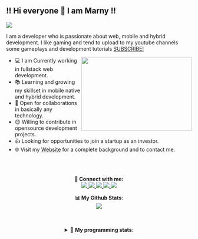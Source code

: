 ## !! Hi everyone 👋 I am Marny !! 
![](https://komarev.com/ghpvc/?username=iMrLopez&base=1000&style=for-the-badge)


I am a developer who is passionate about web, mobile and hybrid development.
I like gaming and tend to upload to my youtube channels some gameplays and development tutorials [SUBSCRIBE!](https://www.youtube.com/channel/UC8Cot-X1Rx5IgHocBQ21tOw?sub_confirmation=1)

<img src="https://res.cloudinary.com/practicaldev/image/fetch/s--PnpWilxx--/c_limit%2Cf_auto%2Cfl_progressive%2Cq_66%2Cw_880/https://raw.githubusercontent.com/BhuvaneshHingal/HELLO-WORLD/master/resources/Hello%2520World%21.gif"  width="300px" align="right" height="200px"/>

- 💻 I am Currently working in fullstack web development.
- 📚 Learning and growing my skillset in mobile native and hybrid development.
- 🤝 Open for collaborations in basically any technology.
- 😊 Willing to contribute in opensource development projects.
- 👍 Looking for opportunities to join a startup as an investor.
- 🌐 Visit my [Website](https://marnylopez.com) for a complete background and to contact me.

<br>
<br>

<p align = "center">
  <b>🤝 Connect with me:</b>
  <br>
  <a href="https://www.youtube.com/channel/UC8Cot-X1Rx5IgHocBQ21tOw">
    <img src ="https://img.shields.io/badge/YOUTUBE-red.svg?&style=for-the-badge&logo=&logoColor=white%22">
  </a>
  <a href="https://twitter.com/i_MrLopez">
    <img src ="https://img.shields.io/badge/twitter-%231DA1F2.svg?&style=for-the-badge&logo=twitter&logoColor=white">
  </a>
  <a href="https://www.linkedin.com/in/marnylopez/">
    <img src ="https://img.shields.io/badge/linkedin-%230077B5.svg?&style=for-the-badge&logo=linkedin&logoColor=white">
  </a>
  <a href="https://www.instagram.com/iimrlopez/">
    <img src ="https://img.shields.io/badge/instagram-%23E4405F.svg?&style=for-the-badge&logo=instagram&logoColor=white">
  </a>
  <a href="https://www.facebook.com/marny.lopez">
    <img src ="https://img.shields.io/badge/facebook-%231877F2.svg?&style=for-the-badge&logo=facebook&logoColor=white">
  </a>
</p>


<p align = "center">
  <b>📊 My Github Stats</b>:
  <br>
  <img src="https://github-readme-stats.vercel.app/api?username=iMrLopez&theme=tokyonight"/>
</p>

<br>
<br>

<details>
  <summary align="center">🤖 <b>My programming stats</b>:</summary>
  <br>
  💻 **I mostly code web and mobile (cool right?)**
  <br>
  <img src="https://github-readme-stats.vercel.app/api/top-langs/?username=iMrLopez&layout=compact&theme=tokyonight" />


  🕒 **I am more productive during the nights (who isnt?)**
  ```text    
    🌞 Morning     50 commits     ████░░░░░░░░░░░░░░░░░░░░░    8.99% 
    🌆 Daytime     75 commits     ███████░░░░░░░░░░░░░░░░░░   30.38% 
    🌃 Evening    168 commits     ████████░░░░░░░░░░░░░░░░░   35.44% 
    🌙 Night      144 commits     ██████████████░░░░░░░░░░░   25.19%
  ```
  📅 **I am Most Productive on Mondays (weird, right?)**
  ```text
    Sunday       54 commits     ██░░░░░░░░░░░░░░░░░░░░░░░   11.39% 
    Monday       96 commits     █████░░░░░░░░░░░░░░░░░░░░   20.25%
    Tuesday      51 commits     ██░░░░░░░░░░░░░░░░░░░░░░░   10.76% 
    Wednesday    45 commits     ██░░░░░░░░░░░░░░░░░░░░░░░   9.49% 
    Thursday     68 commits     ███░░░░░░░░░░░░░░░░░░░░░░   14.35% 
    Friday       73 commits     ███░░░░░░░░░░░░░░░░░░░░░░   15.4% 
    Saturday     87 commits     ████░░░░░░░░░░░░░░░░░░░░░   18.35% 
  ```
  
  📊 **This week I spent my time on** 
  ```text
  💻 Operating Systems: 
  Linux                    3 hrs 24 mins       █████████████████████████   100.0%
  Windows (Gaming)         1 hrs 00 mins       ███████████░░░░░░░░░░░░░░    50.0%
  ```
  </details>
</p>
